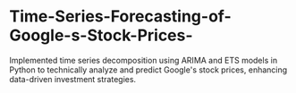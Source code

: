 # Time-Series-Forecasting-of-Google-s-Stock-Prices-
Implemented time series decomposition using ARIMA and ETS models in Python to technically analyze and predict Google's stock prices, enhancing data-driven investment strategies.
